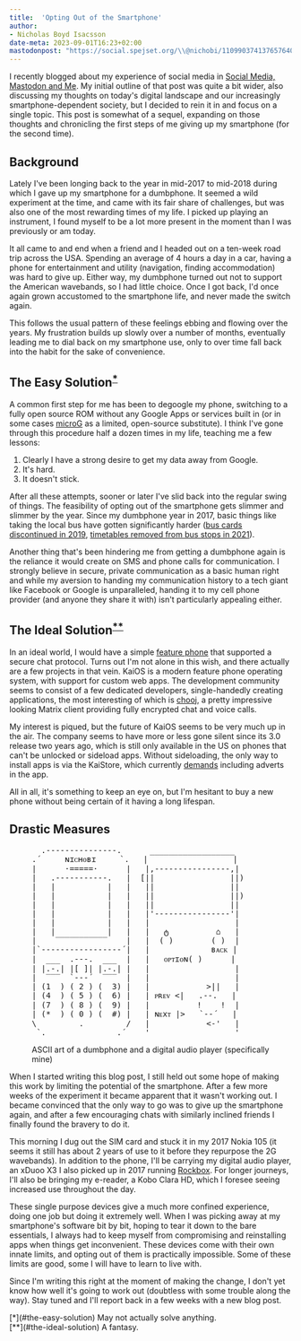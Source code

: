 ```yaml
---
title:  'Opting Out of the Smartphone'
author:
- Nicholas Boyd Isacsson
date-meta: 2023-09-01T16:23+02:00
mastodonpost: "https://social.spejset.org/\\@nichobi/110990374137657640"
---
```


I recently blogged about my experience of social media in [Social Media, Mastodon and Me](/2023-08-13-social-media-mastodon-and-me).
My initial outline of that post was quite a bit wider, also discussing my thoughts on today's digital landscape and our increasingly smartphone-dependent society, but I decided to rein it in and focus on a single topic.
This post is somewhat of a sequel, expanding on those thoughts and chronicling the first steps of me giving up my smartphone (for the second time).

## Background

Lately I've been longing back to the year in mid-2017 to mid-2018 during which I gave up my smartphone for a dumbphone.
It seemed a wild experiment at the time, and came with its fair share of challenges, but was also one of the most rewarding times of my life.
I picked up playing an instrument, I found myself to be a lot more present in the moment than I was previously or am today.

It all came to and end when a friend and I headed out on a ten-week road trip across the USA.
Spending an average of 4 hours a day in a car, having a phone for entertainment and utility (navigation, finding accommodation) was hard to give up.
Either way, my dumbphone turned out not to support the American wavebands, so I had little choice.
Once I got back, I'd once again grown accustomed to the smartphone life, and never made the switch again.

This follows the usual pattern of these feelings ebbing and flowing over the years.
My frustration builds up slowly over a number of months, eventually leading me to dial back on my smartphone use, only to over time fall back into the habit for the sake of convenience.

## The Easy Solution<sup>[*](#*)</sup>

A common first step for me has been to degoogle my phone, switching to a fully open source ROM without any Google Apps or services built in (or in some cases [microG](https://microg.org/) as a limited, open-source substitute).
I think I've gone through this procedure half a dozen times in my life, teaching me a few lessons:

1. Clearly I have a strong desire to get my data away from Google.
2. It's hard.
3. It doesn't stick.

After all these attempts, sooner or later I've slid back into the regular swing of things.
The feasibility of opting out of the smartphone gets slimmer and slimmer by the year.
Since my dumbphone year in 2017, basic things like taking the local bus have gotten significantly harder ([bus cards discontinued in 2019](https://www.svt.se/nyheter/lokalt/skane/jojo-korten-forsvinner), [timetables removed from bus stops in 2021](https://www.mynewsdesk.com/se/skanetrafiken/pressreleases/13-december-ny-tidtabell-paa-skaanetrafiken-3057811#:~:text=Nytt%20f%C3%B6r%20i%20%C3%A5r%20%C3%A4r,p%C3%A5%20v%C3%A5ra%20bussh%C3%A5llplatser)).

Another thing that's been hindering me from getting a dumbphone again is the reliance it would create on SMS and phone calls for communication.
I strongly believe in secure, private communication as a basic human right and while my aversion to handing my communication history to a tech giant like Facebook or Google is unparalleled, handing it to my cell phone provider (and anyone they share it with) isn't particularly appealing either.


## The Ideal Solution<sup>[**](#**)</sup>

In an ideal world, I would have a simple [feature phone](https://en.wikipedia.org/wiki/Feature_phone) that supported a secure chat protocol.
Turns out I'm not alone in this wish, and there actually are a few projects in that vein.
KaiOS is a modern feature phone operating system, with support for custom web apps.
The development community seems to consist of a few dedicated developers, single-handedly creating applications, the most interesting of which is [chooj](https://github.com/farooqkz/chooj), a pretty impressive looking Matrix client providing fully encrypted chat and voice calls.

My interest is piqued, but the future of KaiOS seems to be very much up in the air.
The company seems to have more or less gone silent since its 3.0 release two years ago, which is still only available in the US on phones that can't be unlocked or sideload apps.
Without sideloading, the only way to install apps is via the KaiStore, which currently [demands](https://developer.kaiostech.com/docs/distribution/submission-guideline/) including adverts in the app.

All in all, it's something to keep an eye on, but I'm hesitant to buy a new phone without being certain of it having a long lifespan.


## Drastic Measures

<figure aria-label="ASCII art of a dumbphone and a digital audio player (specifically mine)">
<pre role="img" style="overflow-x: auto;">
  .---------------.      __________________
.´     ɴɪᴄʜᴏʙɪ     `.   |                  |
|      ·=====·      |   |,----------------,|
|   .-----------.   |  [||                ||)
|   |           |   |   ||                ||
|   |           |   |   ||                ||)
|   |           |   |   ||                ||
|   |           |   |   |'----------------'|
|   |           |   |   |                  |
|   |           |   |   |   ტ          ⌂   |
|    ‾‾‾‾‾‾‾‾‾‾‾    |   |  ( )        ( )  |
|`-----------------´|   |             ʙᴀᴄᴋ |
|  ___  .---.  ___  |   |   ᴏᴘᴛɪᴏɴ( )      |
| |.-.| |[ ]| |.-.| |   |                  |
|  ‾‾‾  `---´  ‾‾‾  |   |                  |
| (1  ) ( 2 ) (  3) |   |            >||   |
| (4  ) ( 5 ) (  6) |   | ᴘʀᴇᴠ <|   .--.   |
| (7  ) ( 8 ) (  9) |   |          !    !  |
| (*  ) ( 0 ) (  #) |   | ɴᴇxᴛ |>   `--´   |
\         .         /   |            <-'   |
 `._______________.´    '__________________'
</pre>
<figcaption aria-hidden="true">ASCII art of a dumbphone and a digital audio player (specifically mine)</figcaption>
</figure>

When I started writing this blog post, I still held out some hope of making this work by limiting the potential of the smartphone.
After a few more weeks of the experiment it became apparent that it wasn't working out.
I became convinced that the only way to go was to give up the smartphone again, and after a few encouraging chats with similarly inclined friends I finally found the bravery to do it.

This morning I dug out the SIM card and stuck it in my 2017 Nokia 105 (it seems it still has about 2 years of use to it before they repurpose the 2G wavebands).
In addition to the phone, I'll be carrying my digital audio player, an xDuoo X3 I also picked up in 2017 running [Rockbox](https://rockbox.org/).
For longer journeys, I'll also be bringing my e-reader, a Kobo Clara HD, which I foresee seeing increased use throughout the day.

These single purpose devices give a much more confined experience, doing one job but doing it extremely well.
When I was picking away at my smartphone's software bit by bit, hoping to tear it down to the bare essentials, I always had to keep myself from compromising and reinstalling apps when things get inconvenient.
These devices come with their own innate limits, and opting out of them is practically impossible.
Some of these limits are good, some I will have to learn to live with.

Since I'm writing this right at the moment of making the change, I don't yet know how well it's going to work out (doubtless with some trouble along the way).
Stay tuned and I'll report back in a few weeks with a new blog post.


<div>
<a name="*"></a>[*](#the-easy-solution) May not actually solve anything.
</div>
<div>
<a name="**"></a>[**](#the-ideal-solution) A fantasy.
</div>

